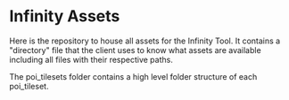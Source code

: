 # Infinity Assets

Here is the repository to house all assets for the Infinity Tool. It contains a "directory" file that the client uses to know what assets are available including all files with their respective paths.

The poi_tilesets folder contains a high level folder structure of each poi_tileset.
